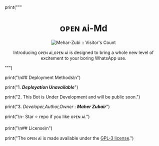 print("""
<h1 align="center"> ᴏᴘᴇɴ ᴀi-Md </h1>

<p align="center"><img src="https://profile-counter.glitch.me/{Mehar-Zubi}/count.svg" alt="Mehar-Zubi :: Visitor's Count" /></p>

<p align="center"> Introducing ᴏᴘᴇɴ ᴀi,ᴏᴘᴇɴ ᴀi is designed to bring a whole new level of excitement to your boring WhatsApp use. </p>
""")

print("\n## Deployment Methods\n")

print("1. ***Deployation Unavailable***")

print("2. This Bot is Under Development and will be public soon.")

print("3. _Developer,Author,Owner_ : ***Maher Zubair***")

print("\n- Star ⭐ repo if you like ᴏᴘᴇɴ ᴀi.")

print("\n## License\n")

print("The ᴏᴘᴇɴ ᴀi is made available under the [GPL-3 license](https://github.com/Mehar-Zubi/Open-AI/blob/main/LICENCE).")
